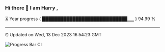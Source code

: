 ### Hi there 👋 I am Harry , 

⏳ Year progress { ████████████████████████████▁▁ } 94.99 %

---

⏰ Updated on Wed, 13 Dec 2023 16:54:23 GMT

![Progress Bar CI](https://github.com/duykhang68/duykhang68/workflows/Progress%20Bar%20CI/badge.svg)
